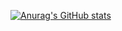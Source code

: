 [![Anurag's GitHub stats](https://github-readme-stats.vercel.app/api?username=sena-v&theme=radical)](https://github.com/anuraghazra/github-readme-stats)
